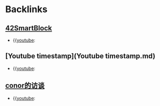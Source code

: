 
# Backlinks
## [42SmartBlock](42SmartBlock.md)
- {{[youtube](youtube.md):

## [Youtube timestamp](Youtube timestamp.md)
- {{[youtube](youtube.md):

## [conor的访谈](conor的访谈.md)
- {{[youtube](youtube.md):

